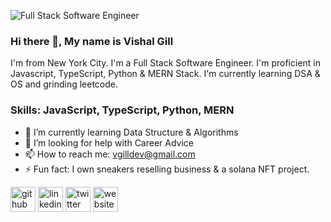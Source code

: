 
![Full Stack Software Engineer](https://media-exp1.licdn.com/dms/image/C4E16AQFDadJtraBMUA/profile-displaybackgroundimage-shrink_350_1400/0/1668277449477?e=1674086400&v=beta&t=nFO7-zAs4sRZo3Qg73eSS4_2eTf7n7KKwhz_uc0f1JM)

### Hi there 👋, My name is Vishal Gill
I'm from New York City. I'm a Full Stack Software Engineer. I'm proficient in Javascript, TypeScript, Python & MERN Stack. I'm currently learning DSA & OS and grinding leetcode.

### Skills: JavaScript, TypeScript, Python, MERN

- 🌱 I’m currently learning Data Structure & Algorithms  
- 🤔 I’m looking for help with Career Advice 
- 📫 How to reach me: vgilldev@gmail.com 
- ⚡ Fun fact: I own sneakers reselling business & a solana NFT project. 


[<img src='https://cdn.jsdelivr.net/npm/simple-icons@3.0.1/icons/github.svg' alt='github' height='40'>](https://github.com/https://github.com/VishalGill)  [<img src='https://cdn.jsdelivr.net/npm/simple-icons@3.0.1/icons/linkedin.svg' alt='linkedin' height='40'>](https://www.linkedin.com/in/https://www.linkedin.com/in/vgilldev//)  [<img src='https://cdn.jsdelivr.net/npm/simple-icons@3.0.1/icons/twitter.svg' alt='twitter' height='40'>](https://twitter.com/https://twitter.com/VGillDev)  [<img src='https://cdn.jsdelivr.net/npm/simple-icons@3.0.1/icons/icloud.svg' alt='website' height='40'>](www.vishalgill.com)  


